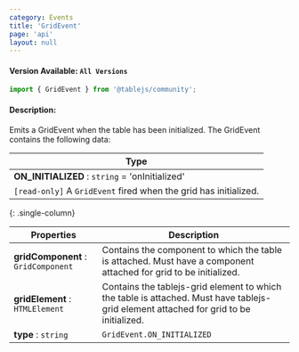 ```yaml
---
category: Events
title: 'GridEvent'
page: 'api'
layout: null
---
```


#### Version Available: `All Versions`

```typescript
import { GridEvent } from '@tablejs/community';
```

#### Description:

Emits a GridEvent when the table has been initialized. The GridEvent contains the following data:

| Type          | 
| ------------- |
| **ON_INITIALIZED** : `string` = 'onInitialized' 
| `[read-only]` A `GridEvent` fired when the grid has initialized. |
{: .single-column}

| Properties    | Description   |
| ------------- | ------------- |
| **gridComponent** : `GridComponent` | Contains the component to which the table is attached. Must have a component attached for grid to be initialized. |
| **gridElement** : `HTMLElement` | Contains the tablejs-grid element to which the table is attached. Must have tablejs-grid element attached for grid to be initialized. |
| **type** : `string` | `GridEvent.ON_INITIALIZED` |